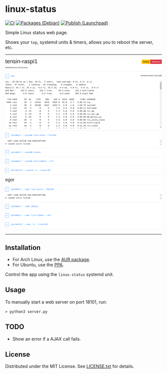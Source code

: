 linux-status
============

[![CI](https://github.com/egor-tensin/linux-status/actions/workflows/ci.yml/badge.svg)](https://github.com/egor-tensin/linux-status/actions/workflows/ci.yml)
[![Packages (Debian)](https://github.com/egor-tensin/linux-status/actions/workflows/debian.yml/badge.svg)](https://github.com/egor-tensin/linux-status/actions/workflows/debian.yml)
[![Publish (Launchpad)](https://github.com/egor-tensin/linux-status/actions/workflows/ppa.yml/badge.svg)](https://github.com/egor-tensin/linux-status/actions/workflows/ppa.yml)

Simple Linux status web page.

Shows your `top`, systemd units & timers, allows you to reboot the server, etc.

---

![Example page][example]

[example]: img/example.png "Example page"

---

Installation
------------

* For Arch Linux, use the [AUR package].
* For Ubuntu, use the [PPA].

[AUR package]: https://aur.archlinux.org/packages/linux-status/
[PPA]: https://launchpad.net/~egor-tensin/+archive/ubuntu/linux-status

Control the app using the `linux-status` systemd unit.

Usage
-----

To manually start a web server on port 18101, run:

    > python3 server.py

TODO
----

* Show an error if a AJAX call fails.

License
-------
Distributed under the MIT License.
See [LICENSE.txt] for details.

[LICENSE.txt]: LICENSE.txt
